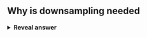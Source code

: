 ## Why is downsampling needed
<details>
<summary><b>Reveal answer</b></summary>
- Each time a feature map is created, by default its dimensions will be (n-2) x (n - 2)<br>- If there are lots of initial inputs, it will be very high dimensional
</details>
